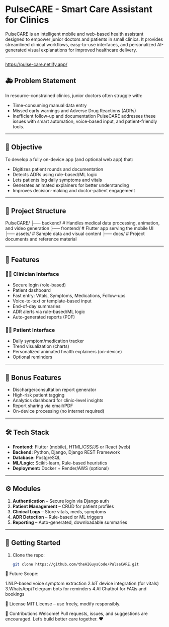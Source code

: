 



# PulseCARE - Smart Care Assistant for Clinics

PulseCARE is an intelligent mobile and web-based health assistant designed to empower junior doctors and patients in small clinics. It provides streamlined clinical workflows, easy-to-use interfaces, and personalized AI-generated visual explanations for improved healthcare delivery.

---

https://pulse-care.netlify.app/

## 🚑 Problem Statement

In resource-constrained clinics, junior doctors often struggle with:
- Time-consuming manual data entry
- Missed early warnings and Adverse Drug Reactions (ADRs)
- Inefficient follow-up and documentation
PulseCARE addresses these issues with smart automation, voice-based input, and patient-friendly tools.

---

## 🎯 Objective

To develop a fully on-device app (and optional web app) that:
- Digitizes patient rounds and documentation
- Detects ADRs using rule-based/ML logic
- Lets patients log daily symptoms and vitals
- Generates animated explainers for better understanding
- Improves decision-making and doctor-patient engagement

---

## 🧩 Project Structure

PulseCARE/
├── backend/ # Handles medical data processing, animation, and video generation 
├── frontend/ # Flutter app serving the mobile UI 
├── assets/ # Sample data and visual content 
├── docs/ # Project documents and reference material


---

## 📱 Features

### 👩‍⚕️ Clinician Interface
- Secure login (role-based)
- Patient dashboard
- Fast entry: Vitals, Symptoms, Medications, Follow-ups
- Voice-to-text or template-based input
- End-of-day summaries
- ADR alerts via rule-based/ML logic
- Auto-generated reports (PDF)

### 🧑‍💼 Patient Interface
- Daily symptom/medication tracker
- Trend visualization (charts)
- Personalized animated health explainers (on-device)
- Optional reminders

---

## 🧠 Bonus Features
- Discharge/consultation report generator
- High-risk patient tagging
- Analytics dashboard for clinic-level insights
- Report sharing via email/PDF
- On-device processing (no internet required)

---

## 🛠️ Tech Stack

- **Frontend:** Flutter (mobile), HTML/CSS/JS or React (web)
- **Backend:** Python, Django, Django REST Framework
- **Database:** PostgreSQL
- **ML/Logic:** Scikit-learn, Rule-based heuristics
- **Deployment:** Docker + Render/AWS (optional)

---

## ⚙️ Modules

1. **Authentication** – Secure login via Django auth
2. **Patient Management** – CRUD for patient profiles
3. **Clinical Logs** – Store vitals, meds, symptoms
4. **ADR Detection** – Rule-based or ML triggers
5. **Reporting** – Auto-generated, downloadable summaries

---

## 🚀 Getting Started

1. Clone the repo:
   ```bash
   git clone https://github.com/theAIGuysCode/PulseCARE.git


🔮 Future Scope:

1.NLP-based voice symptom extraction
2.IoT device integration (for vitals)
3.WhatsApp/Telegram bots for reminders
4.AI Chatbot for FAQs and bookings

📄 License
MIT License – use freely, modify responsibly.

🤝 Contributions Welcome!
Pull requests, issues, and suggestions are encouraged. Let’s build better care together. ❤️

